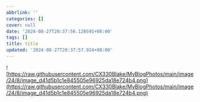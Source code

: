 ```yaml
---
abbrlink: ''
categories: []
cover: null
date: '2024-08-27T20:37:56.126591+08:00'
tags: []
title: title
updated: '2024-08-27T20:37:57.924+08:00'
---
```

![https://raw.githubusercontent.com/CX330Blake/MyBlogPhotos/main/image/24/8/image_d41d5b1c1e845505e96925da18e724b4.png](https://raw.githubusercontent.com/CX330Blake/MyBlogPhotos/main/image/24/8/image_d41d5b1c1e845505e96925da18e724b4.png)
